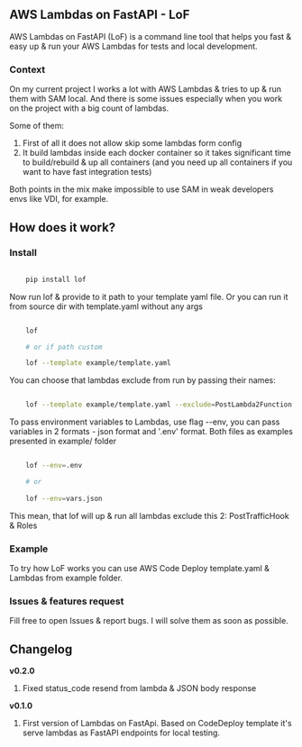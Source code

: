 ## AWS Lambdas on FastAPI - LoF


AWS Lambdas on FastAPI (LoF) is a command line tool that helps you fast & easy up & run your AWS Lambdas for tests and local development.

### Context

On my current project I works a lot with AWS Lambdas & tries to up & run them with SAM local. 
And there is some issues especially when you work on the project with a big count of lambdas.

Some of them:

1) First of all it does not allow skip some lambdas form config
2) It build lambdas inside each docker container so it takes significant time to build/rebuild & up all containers (and you need up all containers if you want to have fast integration tests)

Both points in the mix make impossible to use SAM in weak developers envs like VDI, for example.

## How does it work?

### Install


```bash

    pip install lof

```

Now run lof & provide to it path to your template yaml file.
Or you can run it from source dir with template.yaml without any args


```bash

    lof

    # or if path custom

    lof --template example/template.yaml

```

You can choose that lambdas exclude from run by passing their names:

```bash

    lof --template example/template.yaml --exclude=PostLambda2Function

```


To pass environment variables to Lambdas, use flag --env, you can pass variables in 2 formats - json format and '.env' format. Both files as examples presented in example/ folder

```bash

    lof --env=.env

    # or 
    
    lof --env=vars.json

```

This mean, that lof will up & run all lambdas exclude this 2: PostTrafficHook & Roles


### Example


To try how LoF works you can use AWS Code Deploy template.yaml & Lambdas from example folder.


### Issues & features request

Fill free to open Issues & report bugs. I will solve them as soon as possible.


## Changelog
**v0.2.0**
1. Fixed status_code resend from lambda & JSON body response

**v0.1.0**
1. First version of Lambdas on FastApi. 
Based on CodeDeploy template it's serve lambdas as FastAPI endpoints for local testing.

